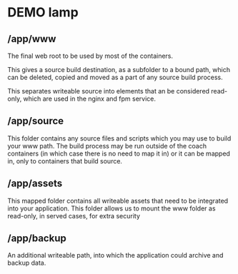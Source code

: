 # DEMO lamp

## /app/www

The final web root to be used by most of the containers.

This gives a source build destination, as a subfolder to 
a bound path, which can be deleted, copied and moved as a
part of any source build process.

This separates writeable source into elements that an be
considered read-only, which are used in the nginx and 
fpm service.

## /app/source

This folder contains any source files and scripts which 
you may use to build your www path.
The build process may be run outside of the coach containers
(in which case there is no need to map it in) or it can
be mapped in, only to containers that build source.


## /app/assets

This mapped folder contains all writeable assets that need
to be integrated into your application. This folder allows
us to mount the www folder as read-only, in served cases,
for extra security


## /app/backup

An additional writeable path, into which the application
could archive and backup data.
